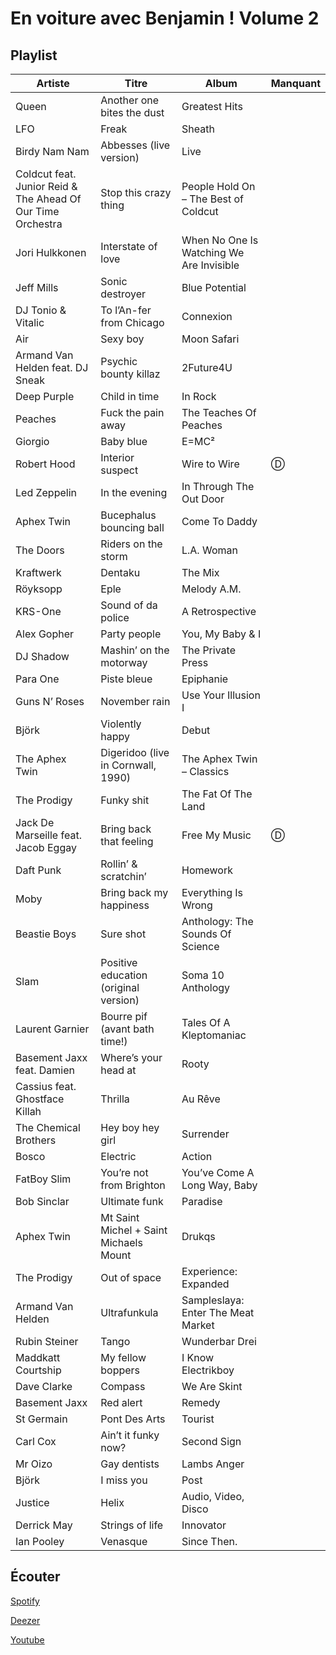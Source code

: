 # En voiture avec Benjamin ! Volume 2

## Playlist

| Artiste                                                     | Titre                                  | Album                                    | Manquant |
|-------------------------------------------------------------|----------------------------------------|------------------------------------------|----------|
| Queen                                                       | Another one bites the dust             | Greatest Hits                            |          |
| LFO                                                         | Freak                                  | Sheath                                   |          |
| Birdy Nam Nam                                               | Abbesses (live version)                | Live                                     |          |
| Coldcut feat. Junior Reid & The Ahead Of Our Time Orchestra | Stop this crazy thing                  | People Hold On – The Best of Coldcut     |          |
| Jori Hulkkonen                                              | Interstate of love                     | When No One Is Watching We Are Invisible |          |
| Jeff Mills                                                  | Sonic destroyer                        | Blue Potential                           |          |
| DJ Tonio & Vitalic                                          | To l’An-fer from Chicago               | Connexion                                |          |
| Air                                                         | Sexy boy                               | Moon Safari                              |          |
| Armand Van Helden feat. DJ Sneak                            | Psychic bounty killaz                  | 2Future4U                                |          |
| Deep Purple                                                 | Child in time                          | In Rock                                  |          |
| Peaches                                                     | Fuck the pain away                     | The Teaches Of Peaches                   |          |
| Giorgio                                                     | Baby blue                              | E=MC²                                    |          |
| Robert Hood                                                 | Interior suspect                       | Wire to Wire                             | Ⓓ        |
| Led Zeppelin                                                | In the evening                         | In Through The Out Door                  |          |
| Aphex Twin                                                  | Bucephalus bouncing ball               | Come To Daddy                            |          |
| The Doors                                                   | Riders on the storm                    | L.A. Woman                               |          |
| Kraftwerk                                                   | Dentaku                                | The Mix                                  |          |
| Röyksopp                                                    | Eple                                   | Melody A.M.                              |          |
| KRS-One                                                     | Sound of da police                     | A Retrospective                          |          |
| Alex Gopher                                                 | Party people                           | You, My Baby & I                         |          |
| DJ Shadow                                                   | Mashin’ on the motorway                | The Private Press                        |          |
| Para One                                                    | Piste bleue                            | Epiphanie                                |          |
| Guns N’ Roses                                               | November rain                          | Use Your Illusion I                      |          |
| Björk                                                       | Violently happy                        | Debut                                    |          |
| The Aphex Twin                                              | Digeridoo (live in Cornwall, 1990)     | The Aphex Twin – Classics                |          |
| The Prodigy                                                 | Funky shit                             | The Fat Of The Land                      |          |
| Jack De Marseille feat. Jacob Eggay                         | Bring back that feeling                | Free My Music                            | Ⓓ        |
| Daft Punk                                                   | Rollin’ & scratchin’                   | Homework                                 |          |
| Moby                                                        | Bring back my happiness                | Everything Is Wrong                      |          |
| Beastie Boys                                                | Sure shot                              | Anthology: The Sounds Of Science         |          |
| Slam                                                        | Positive education (original version)  | Soma 10 Anthology                        |          |
| Laurent Garnier                                             | Bourre pif (avant bath time!)          | Tales Of A Kleptomaniac                  |          |
| Basement Jaxx feat. Damien                                  | Where’s your head at                   | Rooty                                    |          |
| Cassius feat. Ghostface Killah                              | Thrilla                                | Au Rêve                                  |          |
| The Chemical Brothers                                       | Hey boy hey girl                       | Surrender                                |          |
| Bosco                                                       | Electric                               | Action                                   |          |
| FatBoy Slim                                                 | You’re not from Brighton               | You’ve Come A Long Way, Baby             |          |
| Bob Sinclar                                                 | Ultimate funk                          | Paradise                                 |          |
| Aphex Twin                                                  | Mt Saint Michel + Saint Michaels Mount | Drukqs                                   |          |
| The Prodigy                                                 | Out of space                           | Experience: Expanded                     |          |
| Armand Van Helden                                           | Ultrafunkula                           | Sampleslaya: Enter The Meat Market       |          |
| Rubin Steiner                                               | Tango                                  | Wunderbar Drei                           |          |
| Maddkatt Courtship                                          | My fellow boppers                      | I Know Electrikboy                       |          |
| Dave Clarke                                                 | Compass                                | We Are Skint                             |          |
| Basement Jaxx                                               | Red alert                              | Remedy                                   |          |
| St Germain                                                  | Pont Des Arts                          | Tourist                                  |          |
| Carl Cox                                                    | Ain’t it funky now?                    | Second Sign                              |          |
| Mr Oizo                                                     | Gay dentists                           | Lambs Anger                              |          |
| Björk                                                       | I miss you                             | Post                                     |          |
| Justice                                                     | Helix                                  | Audio, Video, Disco                      |          |
| Derrick May                                                 | Strings of life                        | Innovator                                |          |
| Ian Pooley                                                  | Venasque                               | Since Then.                              |          |

## Écouter

[Spotify](https://open.spotify.com/user/maj%C3%A9/playlist/4uDh4Af6NlfpxMwMm55nba?si=urVZrrdUSHqvkN4Fi0NFAA)

[Deezer](https://www.deezer.com/playlist/5673782982?utm_source=deezer&utm_content=playlist-5673782982&utm_term=2684091262_1553453988&utm_medium=web)

[Youtube](https://www.youtube.com/playlist?list=PLRBsABaibTyL2dLMpFyTaelvC02h6MrBj)
